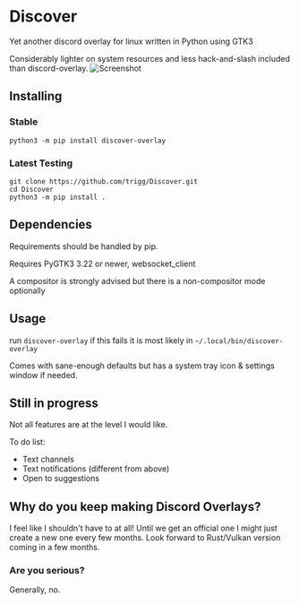 # Discover
Yet another discord overlay for linux written in Python using GTK3

Considerably lighter on system resources and less hack-and-slash included than discord-overlay.
![Screenshot](https://user-images.githubusercontent.com/964775/94065879-9c4e4480-fde3-11ea-9b8a-4688fd02ca17.png)

## Installing

### Stable
```
python3 -m pip install discover-overlay
```

### Latest Testing
```
git clone https://github.com/trigg/Discover.git
cd Discover
python3 -m pip install .
```

## Dependencies

Requirements should be handled by pip.

Requires PyGTK3 3.22 or newer, websocket_client

A compositor is strongly advised but there is a non-compositor mode optionally


## Usage

run `discover-overlay` if this fails it is most likely in `~/.local/bin/discover-overlay`

Comes with sane-enough defaults but has a system tray icon & settings window if needed.

## Still in progress

Not all features are at the level I would like.

To do list:

- Text channels
- Text notifications (different from above)
- Open to suggestions

## Why do you keep making Discord Overlays?

I feel like I shouldn't have to at all! Until we get an official one I might just create a new one every few months. Look forward to Rust/Vulkan version coming in a few months.

### Are you serious?

Generally, no.

